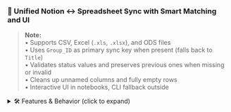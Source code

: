 ### 🔄 Unified Notion ↔ Spreadsheet Sync with Smart Matching and UI

> **Note:**  
> • Supports CSV, Excel (`.xls`, `.xlsx`), and ODS files  
> • Uses `Group_ID` as primary sync key when present (falls back to `Title`)  
> • Validates status values and preserves previous ones when missing or invalid  
> • Cleans up unnamed columns and fully empty rows  
> • Interactive UI in notebooks, CLI fallback outside

<details>
<summary>🛠️ Features & Behavior (click to expand)</summary>

- 🔁 **Bidirectional sync**: Export Notion to CSV, or import spreadsheet to Notion  
- 🔑 **Primary key logic**: Uses `Group_ID` for row matching; falls back to `Title` for legacy support  
- ✅ **Validates and normalizes**:
  - Rich text, select, status, and multi-select fields
  - Tag field handling via comma-separated values
- 🧼 **Spreadsheet hygiene**:
  - Handles encoding issues (UTF-8, ISO-8859-1, latin1)
  - Removes unnamed columns and fully blank rows
  - Warns on missing or duplicate `Title` entries
- 🧠 **Smart fallback for status mismatches**:
  - Preserves existing status when input is invalid
  - Maps `"Cancelled"` to `"Rejected"` if defined
  - Defaults new rows to `"New"` when available
- 🧪 **Rate-limited sync** with 0.4s delay per operation
- 🧑‍💻 **Runs as script or notebook widget UI** using `ipywidgets`

</details>